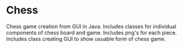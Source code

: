 # Chess
Chess game creation from GUI in Java.
Includes classes for individual components of chess board and game. 
Includes png's for each piece.
Includes class creating GUI to show usuable form of chess game.
